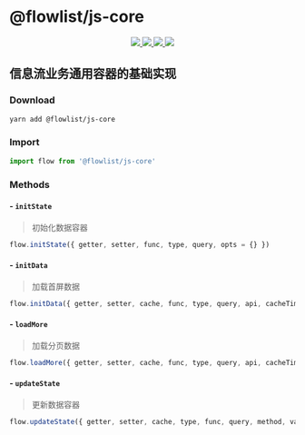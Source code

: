# @flowlist/js-core

<p style="text-align: center">
    <a href="https://travis-ci.org/github/flowlist/js-core">
        <img src="https://travis-ci.org/flowlist/js-core.svg?branch=master" />
    </a>
    <a href="https://codecov.io/gh/flowlist/js-core">
        <img src="https://codecov.io/gh/flowlist/js-core/branch/master/graph/badge.svg" />
    </a>
    <a href="https://www.npmjs.com/package/@flowlist/js-core">
        <img src="https://badge.fury.io/js/%40flowlist%2Fjs-core.svg" />
    </a>
    <img src="https://gitlicense.com/badge/flowlist/js-core"/>
</p>

## 信息流业务通用容器的基础实现

### Download

``` bash
yarn add @flowlist/js-core
```

### Import
```javascript
import flow from '@flowlist/js-core'
```

### Methods

#### - `initState`

> 初始化数据容器

```javascript
flow.initState({ getter, setter, func, type, query, opts = {} })
```

#### - `initData`

> 加载首屏数据

```javascript
flow.initData({ getter, setter, cache, func, type, query, api, cacheTimeout, uniqueKey, callback })
```

#### - `loadMore`

> 加载分页数据

```javascript
flow.loadMore({ getter, setter, cache, func, type, query, api, cacheTimeout, uniqueKey, errorRetry, callback })
```

#### - `updateState`

> 更新数据容器

```javascript
flow.updateState({ getter, setter, cache, type, func, query, method, value, id, uniqueKey, changeKey, cacheTimeout })
```
